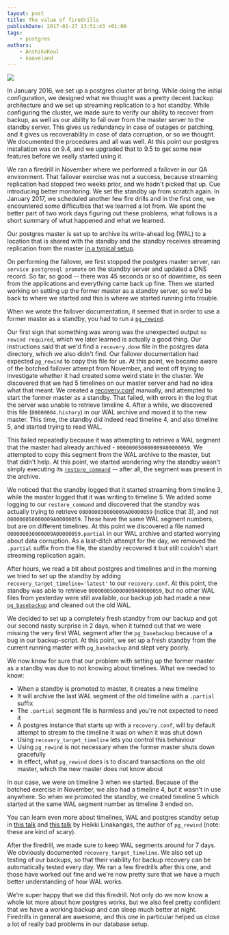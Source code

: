 ```yaml
---
layout: post
title: The value of firedrills
publishDate: 2017-01-27 13:51:43 +01:00
tags: 
    - postgres
authors:
    - AnshikaKoul
    - kaaveland
---
```


<img src="https://appel.nasa.gov/wp-content/uploads/sites/2/2012/05/HMA-4.jpg">

In January 2016, we set up a postgres cluster at bring. While doing the initial configuration, we designed what we thought was a pretty decent backup architecture and we set up streaming replication to a hot standby. While configuring the cluster, we made sure to verify our ability to recover from backup, as well as our ability to fail over from the master server to the standby server. This gives us redundancy in case of outages or patching, and it gives us recoverability in case of data corruption, or so we thought. We documented the procedures and all was well. At this point our postgres installation was on 9.4, and we upgraded that to 9.5 to get some new features before we really started using it.

We ran a firedrill in November where we performed a failover in our QA environment. That failover exercise was not a success, because streaming replication had stopped two weeks prior, and we hadn't picked that up. Cue introducing better monitoring. We set the standby up from scratch again. In January 2017, we scheduled another few fire drills and in the first one, we encountered some difficulties that we learned a lot from. We spent the better part of two work days figuring out these problems, what follows is a short summary of what happened and what we learned.

Our postgres master is set up to archive its write-ahead log (WAL) to a location that is shared with the standby and the standby receives streaming replication from the master [in a typical setup](https://www.postgresql.org/docs/9.5/static/high-availability.html).

On performing the failover, we first stopped the postgres master server, ran `service postgresql promote` on the standby server and updated a DNS record. So far, so good -- there was 45 seconds or so of downtime, as seen from the applications and everything came back up fine. Then we started working on setting up the former master as a standby server, so we'd be back to where we started and this is where we started running into trouble.

When we wrote the failover documentation, it seemed that in order to use a former master as a standby, you had to run a [`pg_rewind`](https://www.postgresql.org/docs/9.5/static/app-pgrewind.html).

Our first sign that something was wrong was the unexpected output `no rewind required`, which we later learned is actually a good thing. Our instructions said that we'd find a `recovery.done` file in the postgres data directory, which we also didn't find. Our failover documentation had expected `pg_rewind` to copy this file for us. At this point, we became aware of the botched failover attempt from November, and went off trying to investigate whether it had created some weird state in the cluster. We discovered that we had 5 timelines on our master server and had no idea what that meant. We created a [recovery.conf](https://www.postgresql.org/docs/9.5/static/recovery-config.html) manually, and attempted to start the former master as a standby. That failed, with errors in the log that the server was unable to retrieve timeline 4. After a while, we discovered this file (`00000004.history`) in our WAL archive and moved it to the new master. This time, the standby did indeed read timeline 4, and also timeline 5, and started trying to read WAL.

This failed repeatedly because it was attempting to retrieve a WAL segment that the master had already archived - `000000050000009A00000059`. We attempted to copy this segment from the WAL archive to the master, but that didn't help. At this point, we started wondering why the standby wasn't simply executing its [`restore_command`](https://www.postgresql.org/docs/9.5/static/warm-standby.html#STANDBY-SERVER-SETUP) -- after all, the segment was present in the archive.

We noticed that the standby logged that it started streaming from timeline 3, while the master logged that it was writing to timeline 5. We added some logging to our `restore_command` and discovered that the standby was actually trying to retrieve `000000030000009A00000059` (notice that 3), and not `000000050000009A00000059`. These have the same WAL segment numbers, but are on different timelines. At this point we discovered a file named `000000030000009A00000059.partial` in our WAL archive and started worrying about data corruption. As a last-ditch attempt for the day, we removed the `.partial` suffix from the file, the standby recovered it but still couldn't start streaming replication again.

After hours, we read a bit about postgres and timelines and in the morning we tried to set up the standby by adding `recovery_target_timeline='latest'` to our `recovery.conf`. At this point, the standby was able to retrieve `000000050000009A00000059`, but no other WAL files from yesterday were still available, our backup job had made a new [`pg_basebackup`](https://www.postgresql.org/docs/9.5/static/app-pgbasebackup.html) and cleaned out the old WAL.

We decided to set up a completely fresh standby from our backup and got our second nasty surprise in 2 days, when it turned out that we were missing the very first WAL segment after the `pg_basebackup` because of a bug in our backup-script. At this point, we set up a fresh standby from the current running master with `pg_basebackup` and slept very poorly.

We now know for sure that our problem with setting up the former master as a standby was due to not knowing about timelines. What we needed to know:

- When a standby is promoted to master, it creates a new timeline
- It will archive the last WAL segment of the old timeline with a `.partial` suffix
- The `.partial` segment file is harmless and you're not expected to need it
- A postgres instance that starts up with a `recovery.conf`, will by default attempt to stream to the timeline it was on when it was shut down
- Using `recovery_target_timeline` lets you control this behaviour
- Using `pg_rewind` is not necessary when the former master shuts down gracefully
- In effect, what `pg_rewind` does is to discard transactions on the old master, which the new master does not know about

In our case, we were on timeline 3 when we started. Because of the botched exercise in November, we also had a timeline 4, but it wasn't in use anywhere. So when we promoted the standby, we created timeline 5 which started at the same WAL segment number as timeline 3 ended on.

You can learn even more about timelines, WAL and postgres standby setup in [this talk](https://www.youtube.com/watch?v=mlQ90MntJwM&list=PLWW0CjV-TafZo4lBWuzw7OYJY7Y4SW76B&index=17) and [this talk](https://www.youtube.com/watch?v=J4KzjHTx2WE) by Heikki Linakangas, the author of `pg_rewind` (note: these are kind of scary).

After the firedrill, we made sure to keep WAL segments around for 7 days. We obviously documented `recovery_target_timeline`. We also set up testing of our backups, so that their viability for backup recovery can be automatically tested every day. We ran a few firedrills after this one, and those have worked out fine and we're now pretty sure that we have a much better understanding of how WAL works.

We're super happy that we did this firedrill. Not only do we now know a whole lot more about how postgres works, but we also feel pretty confident that we have a working backup and can sleep much better at night. Firedrills in general are awesome, and this one in particular helped us close a lot of really bad problems in our database setup.
